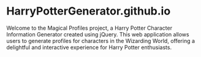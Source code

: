 # HarryPotterGenerator.github.io
Welcome to the Magical Profiles project, a Harry Potter Character Information Generator created using jQuery. This web application allows users to generate profiles for characters in the Wizarding World, offering a delightful and interactive experience for Harry Potter enthusiasts.
